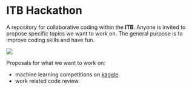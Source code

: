 # ITB Hackathon

A repository for collaborative coding within the **ITB**.
Anyone is invited to propose specific topics we want to work on.
The general purpose is to improve coding skills and have fun.

![](https://media.giphy.com/media/s2qXK8wAvkHTO/giphy.gif)


Proposals for what we want to work on:
 * machine learning competitions on [kaggle](https://www.kaggle.com/).
 * work related code review.
